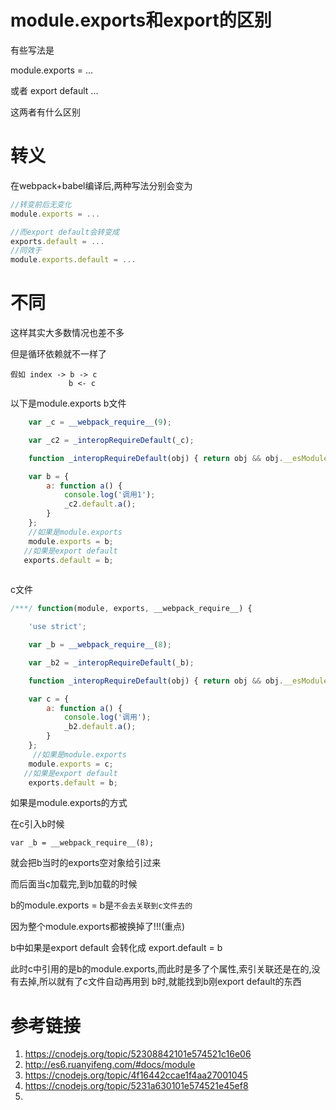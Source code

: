 # module.exports和export的区别

有些写法是

module.exports = ...

或者 export default ...

这两者有什么区别

# 转义

在webpack+babel编译后,两种写法分别会变为

```javascript
//转变前后无变化
module.exports = ...

//而export default会转变成
exports.default = ...
//同效于
module.exports.default = ...
```

# 不同

这样其实大多数情况也差不多

但是循环依赖就不一样了
```
假如 index -> b -> c
             b <- c
```
以下是module.exports
b文件
```javascript
	var _c = __webpack_require__(9);

	var _c2 = _interopRequireDefault(_c);

	function _interopRequireDefault(obj) { return obj && obj.__esModule ? obj : { default: obj }; }

	var b = {
	    a: function a() {
	        console.log('调用1');
	        _c2.default.a();
	    }
	};
    //如果是module.exports
	module.exports = b;
   //如果是export default
   exports.default = b;
   
```

c文件
```javascript
/***/ function(module, exports, __webpack_require__) {

	'use strict';

	var _b = __webpack_require__(8);

	var _b2 = _interopRequireDefault(_b);

	function _interopRequireDefault(obj) { return obj && obj.__esModule ? obj : { default: obj }; }

	var c = {
	    a: function a() {
	        console.log('调用');
	        _b2.default.a();
	    }
	};
     //如果是module.exports
	module.exports = c;
   //如果是export default
    exports.default = b;
```

如果是module.exports的方式

在c引入b时候

```
var _b = __webpack_require__(8);
```
就会把b当时的exports空对象给引过来

而后面当c加载完,到b加载的时候

b的module.exports = b是`不会去关联到c文件去的`

因为整个module.exports都被换掉了!!!(重点)

b中如果是export default 会转化成 export.default = b

此时c中引用的是b的module.exports,而此时是多了个属性,索引关联还是在的,没有去掉,所以就有了c文件自动再用到
b时,就能找到b刚export default的东西

# 参考链接

1. https://cnodejs.org/topic/52308842101e574521c16e06
2. http://es6.ruanyifeng.com/#docs/module
3. https://cnodejs.org/topic/4f16442ccae1f4aa27001045
4. https://cnodejs.org/topic/5231a630101e574521e45ef8
5. 

